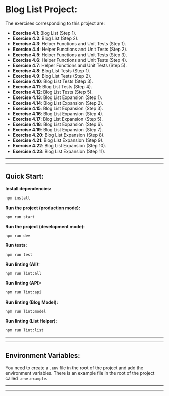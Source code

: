 # Blog List Project:

The exercises corresponding to this project are:

- **Exercise 4.1**: Blog List (Step 1).
- **Exercise 4.2**: Blog List (Step 2).
- **Exercise 4.3**: Helper Functions and Unit Tests (Step 1).
- **Exercise 4.4**: Helper Functions and Unit Tests (Step 2).
- **Exercise 4.5**: Helper Functions and Unit Tests (Step 3).
- **Exercise 4.6**: Helper Functions and Unit Tests (Step 4).
- **Exercise 4.7**: Helper Functions and Unit Tests (Step 5).
- **Exercise 4.8**: Blog List Tests (Step 1).
- **Exercise 4.9**: Blog List Tests (Step 2).
- **Exercise 4.10**: Blog List Tests (Step 3).
- **Exercise 4.11**: Blog List Tests (Step 4).
- **Exercise 4.12**: Blog List Tests (Step 5).
- **Exercise 4.13**: Blog List Expansion (Step 1).
- **Exercise 4.14**: Blog List Expansion (Step 2).
- **Exercise 4.15**: Blog List Expansion (Step 3).
- **Exercise 4.16**: Blog List Expansion (Step 4).
- **Exercise 4.17**: Blog List Expansion (Step 5).
- **Exercise 4.18**: Blog List Expansion (Step 6).
- **Exercise 4.19**: Blog List Expansion (Step 7).
- **Exercise 4.20**: Blog List Expansion (Step 8).
- **Exercise 4.21**: Blog List Expansion (Step 9).
- **Exercise 4.22**: Blog List Expansion (Step 10).
- **Exercise 4.23**: Blog List Expansion (Step 11).

---
---

## Quick Start:

**Install dependencies:**

```bash
npm install
```

**Run the project (production mode):**

```bash
npm run start
```

**Run the project (development mode):**

```bash
npm run dev
```

**Run tests:**

```bash
npm run test
```

**Run linting (All):**

```bash
npm run lint:all
```

**Run linting (API):**

```bash
npm run lint:api
```

**Run linting (Blog Model):**

```bash
npm run lint:model
```

**Run linting (List Helper):**

```bash
npm run lint:list
```

---
---

## Environment Variables:

You need to create a `.env` file in the root of the project and add the environment variables. There is an example file in the root of the project called `.env.example`.

---
---